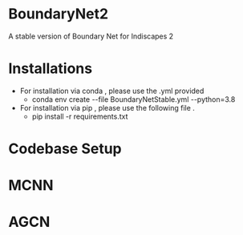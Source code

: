# BoundaryNet2
A stable version of Boundary Net for Indiscapes 2 
# Installations 
* For installation via conda , please use the .yml provided 
   - conda env create --file BoundaryNetStable.yml --python=3.8
* For installation via pip , please use the following file .
   - pip install -r requirements.txt
# Codebase Setup 
# MCNN 
# AGCN 


